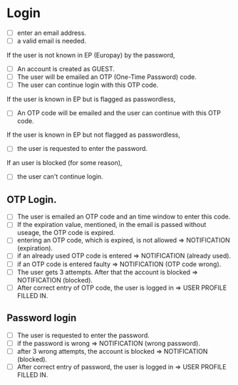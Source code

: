 # Login

- [ ] enter an email address.
- [ ] a valid email is needed.

If the user is not known in EP (Europay) by the password,

- [ ] An account is created as GUEST.
- [ ] The user will be emailed an OTP (One-Time Password) code.
- [ ] The user can continue login with this OTP code.

If the user is known in EP but is flagged as passwordless,

- [ ] An OTP code will be emailed and the user can continue with this OTP code.

If the user is known in EP but not flagged as passwordless,

- [ ] the user is requested to enter the password.

If an user is blocked (for some reason),

- [ ] the user can't continue login.

## OTP Login.

- [ ] The user is emailed an OTP code and an time window to enter this code.
- [ ] If the expiration value, mentioned, in the email is passed without useage, the OTP code is expired.
- [ ] entering an OTP code, which is expired, is not allowed => NOTIFICATION (expiration).
- [ ] if an already used OTP code is entered => NOTIFICATION (already used).
- [ ] if an OTP code is entered faulty => NOTIFICATION (OTP code wrong).
- [ ] The user gets 3 attempts. After that the account is blocked => NOTIFICATION (blocked).
- [ ] After correct entry of OTP code, the user is logged in => USER PROFILE FILLED IN.

## Password login

- [ ] The user is requested to enter the password.
- [ ] if the password is wrong => NOTIFICATION (wrong password).
- [ ] after 3 wrong attempts, the account is blocked => NOTIFICATION (blocked).
- [ ] After correct entry of password, the user is logged in => USER PROFILE FILLED IN.
